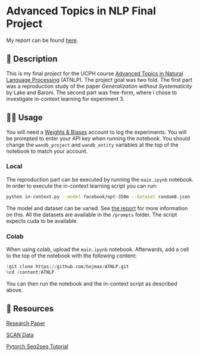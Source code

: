 # Advanced Topics in NLP Final Project

My report can be found [here](https://github.com/hojmax/ATNLP/blob/main/Paper.pdf).

## 📝 Description

This is my final project for the UCPH course [Advanced Topics in Natural Language Processing](https://kurser.ku.dk/course/NDAK19001U/2022-2023) (ATNLP). The project goal was two fold. The first part was a reproduction study of the paper *Generalization without Systematicity* by Lake and Baroni. The second part was free-form, where i chose to investigate in-context learning for experiment 3.

## 🏄‍♂️ Usage

You will need a [Weights & Biases](https://www.wandb.com/) account to log the experiments. You will be prompted to enter your API key when running the notebook. You should change the `wandb_project` and `wandb_entity` variables at the top of the notebook to match your account.

### Local

The reproduction part can be executed by running the `main.ipynb` notebook. In order to execute the in-context learning  script you can run:
```bash
python in-context.py --model facebook/opt-350m --dataset random8.json --max-examples 1000
```
The model and dataset can be varied. See [the report](https://github.com/hojmax/ATNLP/blob/main/Paper.pdf) for more information on this. All the datasets are available in the `/prompts` folder. The script expects cuda to be available.

### Colab

When using colab, upload the `main.ipynb` notebook. Afterwards, add a cell to the top of the notebook with the following content:

```python
!git clone https://github.com/hojmax/ATNLP.git
%cd /content/ATNLP
```

You can then run the notebook and the in-context script as described above.

## 📙 Resources

[Research Paper](https://arxiv.org/pdf/1711.00350.pdf)

[SCAN Data](https://github.com/brendenlake/SCAN)

[Pytorch Seq2seq Tutorial](http://pytorch.org/tutorials/intermediate/seq2seq_translation_tutorial.html)
